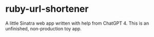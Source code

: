 # ruby-url-shortener

A little Sinatra web app written with help from ChatGPT 4. This
is an unfinished, non-production toy app.
